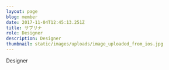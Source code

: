 ```yaml
---
layout: page
blog: member
date: 2017-11-04T12:45:13.251Z
title: サブリナ
role: Designer
description: Designer
thumbnail: static/images/uploads/image_uploaded_from_ios.jpg
---
```

Designer
